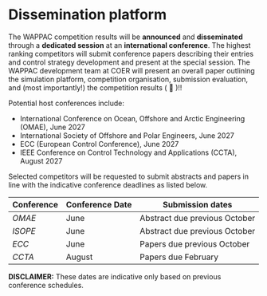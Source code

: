 # Dissemination platform

The WAPPAC competition results will be **announced** and **disseminated** through a **dedicated session** at an **international conference**. The highest ranking competitors will submit conference papers describing their entries and control strategy development and present at the special session. The WAPPAC development team at COER will present an overall paper outlining the simulation platform, competition organisation, submission evaluation, and (most importantly!) the competition results ( :tada: )!!

Potential host conferences include: 
- International Conference on Ocean, Offshore and Arctic Engineering (OMAE), June 2027 
- International Society of Offshore and Polar Engineers, June 2027
- ECC (European Control Conference), June 2027
- IEEE Conference on Control Technology and Applications (CCTA), August 2027

Selected competitors will be requested to submit abstracts and papers in line with the indicative conference deadlines as listed below.

| **Conference**  | **Conference Date** | **Submission dates**        |  
|:----------------|:--------------------|------------------------------|
| *OMAE*          | June                | Abstract due previous October |
| *ISOPE*         | June                | Abstract due previous October |
| *ECC*           | June                | Papers due previous October  |     
| *CCTA*          | August              | Papers due February          |      

**DISCLAIMER:** These dates are indicative only based on previous conference schedules.
